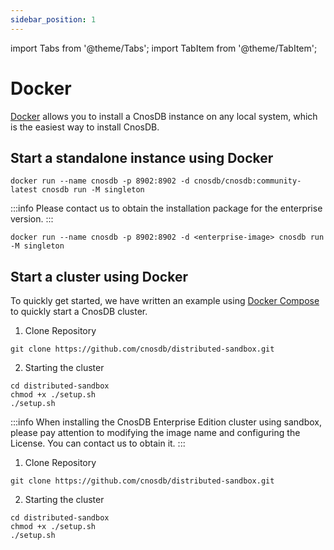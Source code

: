 ```yaml
---
sidebar_position: 1
---
```


import Tabs from '@theme/Tabs';
import TabItem from '@theme/TabItem';

# Docker

[Docker](https://docs.docker.com/get-docker/) allows you to install a CnosDB instance on any local system, which is the easiest way to install CnosDB.

## Start a standalone instance using Docker

<Tabs groupId="editions">
<TabItem value="Community" label="社区版">

```shell
docker run --name cnosdb -p 8902:8902 -d cnosdb/cnosdb:community-latest cnosdb run -M singleton
```

</TabItem>

<TabItem value="Enterprise" label="企业版">

:::info
Please contact us to obtain the installation package for the enterprise version.
:::

```shell
docker run --name cnosdb -p 8902:8902 -d <enterprise-image> cnosdb run -M singleton
```

</TabItem>

</Tabs>

## Start a cluster using Docker

To quickly get started, we have written an example using [Docker Compose](https://docs.docker.com/compose/install/) to quickly start a CnosDB cluster.

<Tabs groupId="editions">
<TabItem value="Community" label="社区版">

1. Clone Repository

```shell
git clone https://github.com/cnosdb/distributed-sandbox.git
```

2. Starting the cluster

```shell
cd distributed-sandbox
chmod +x ./setup.sh
./setup.sh
```

</TabItem>

<TabItem value="Enterprise" label="企业版">

:::info
When installing the CnosDB Enterprise Edition cluster using sandbox, please pay attention to modifying the image name and configuring the License. You can contact us to obtain it.
:::

1. Clone Repository

```shell
git clone https://github.com/cnosdb/distributed-sandbox.git
```

2. Starting the cluster

```shell
cd distributed-sandbox
chmod +x ./setup.sh
./setup.sh
```

</TabItem>

</Tabs>
